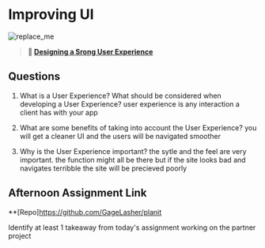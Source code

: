 # Improving UI

![replace_me](https://codeworks.blob.core.windows.net/public/assets/img/illustrations/placeholder.svg)

> **📖 [Designing a Srong User Experience](https://codeworksacademy.com/fs-student-guide/resources/wk7/03-Creating-Good-UX)**

## Questions

1. What is a User Experience? What should be considered when developing a User Experience?
 user experience is any interaction a client has with your app 

2. What are some benefits of taking into account the User Experience?
you will get a cleaner UI and the users will be navigated smoother

3. Why is the User Experience important?
the sytle  and the feel are very important. the function might all be there but if the site looks bad and navigates terribble the site will be precieved poorly 
## Afternoon Assignment Link

**[Repo]https://github.com/GageLasher/planit

Identify at least 1 takeaway from today's assignment
working on the partner project